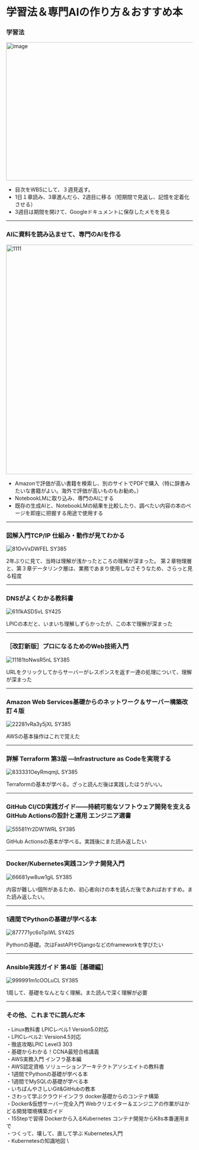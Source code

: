 # 学習法＆専門AIの作り方＆おすすめ本

### 学習法
<img width="1182" height="372" alt="image" src="https://github.com/user-attachments/assets/aac38963-f16a-4d2c-b0b6-c3d8b890101a" />

- 目次をWBSにして、３週見返す。
- 1日１章読み、3章進んだら、2週目に移る（短期間で見返し、記憶を定着化させる）
- 3週目は期間を開けて、Googleドキュメントに保存したメモを見る



---

### AIに資料を読み込ませて、専門のAIを作る

<img width="939" height="618" alt="1111" src="https://github.com/user-attachments/assets/0ab2ddc0-5ef1-41f8-88ad-4fcf9dfd9ce5" />

- Amazonで評価が高い書籍を検索し、別のサイトでPDFで購入（特に辞書みたいな書籍がよい。海外で評価が高いものもお勧め。）
- NotebookLMに取り込み、専門のAIにする
- 既存の生成AIと、NotebookLMの結果を比較したり、調べたい内容の本のページを即座に把握する用途で使用する

---

### 図解入門TCP/IP 仕組み・動作が見てわかる

![81OvVxDWFEL _SY385_](https://github.com/user-attachments/assets/b06bc20b-4c7c-4390-a25f-6cf5815c3012) 


2年ぶりに見て、当時は理解が浅かったところの理解が深まった。
第２章物理層と、第３章データリンク層は、業務であまり使用しなさそうなため、さらっと見る程度

---

### DNSがよくわかる教科書

![61l1kASDSvL _SY425_](https://github.com/user-attachments/assets/a7a2629d-de76-4c2d-b1e6-0089134844bf)


LPICの本だと、いまいち理解しずらかったが、この本で理解が深まった

---

### ［改訂新版］プロになるためのWeb技術入門

![11181toNwsR5nL _SY385_](https://github.com/user-attachments/assets/c448b5e1-4249-483c-8a51-8ef4b6541d5e)

URLをクリックしてからサーバーがレスポンスを返す一連の処理について、理解が深まった

---

### Amazon Web Services基礎からのネットワーク＆サーバー構築改訂４版

![22281vRa3y5jXL _SY385_](https://github.com/user-attachments/assets/6a82547f-8d41-4778-98ac-675944ae4efb)

AWSの基本操作はこれで覚えた

---

### 詳解 Terraform 第3版 ―Infrastructure as Codeを実現する


![833331OeyRmqmjL _SY385_](https://github.com/user-attachments/assets/91b9f932-1e9d-4ee9-ae43-ba2469e6a812)

Terraformの基本が学べる。ざっと読んだ後は実践したほうがいい。

---

### GitHub CI/CD実践ガイド――持続可能なソフトウェア開発を支えるGitHub Actionsの設計と運用 エンジニア選書

![55581Yr2DW1WRL _SY385_](https://github.com/user-attachments/assets/92f185a5-e23d-4d0a-b612-07ea87b3bfb3)

GitHub Actionsの基本が学べる。実践後にまた読み返したい

---

### Docker/Kubernetes実践コンテナ開発入門

![66681yw8uw1giL _SY385_](https://github.com/user-attachments/assets/3d941fdd-a251-48e8-87d4-3298c3fafc4e)

内容が難しい個所があるため、初心者向けの本を読んだ後であればおすすめ。また読み返したい。

---

### 1週間でPythonの基礎が学べる本

![877771yc6oTpiWL _SY425_](https://github.com/user-attachments/assets/f10fec25-bb68-4d25-b9d6-75e600f18f3b)

Pythonの基礎。次はFastAPIやDjangoなどのframeworkを学びたい

---

### Ansible実践ガイド 第4版［基礎編］

![999991m1cOOLuCL _SY385_](https://github.com/user-attachments/assets/2bb3e801-9e4f-4d4a-be65-c5d2caf6c552)

1周して、基礎をなんとなく理解。また読んで深く理解が必要


---

### その他、これまでに読んだ本

・Linux教科書 LPICレベル1 Version5.0対応 \
・LPICレベル2: Version4.5対応 \
・徹底攻略LPIC Level3 303 \
・基礎からわかる！CCNA最短合格講義 \
・AWS実務入門 インフラ基本編 \
・AWS認定資格 ソリューションアーキテクトアソシエイトの教科書 \
・1週間でPythonの基礎が学べる本 \
・1週間でMySQLの基礎が学べる本 \
・いちばんやさしいGit&GitHubの教本 \
・さわって学ぶクラウドインフラ docker基礎からのコンテナ構築 \
・Docker&仮想サーバー完全入門 Webクリエイター＆エンジニアの作業がはかどる開発環境構築ガイド \
・15Stepで習得 Dockerから入るKubernetes コンテナ開発からK8s本番運用まで \
・つくって、壊して、直して学ぶ Kubernetes入門 \
・Kubernetesの知識地図 \
